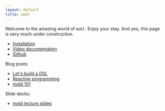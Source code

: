 ```yaml
---
layout: default
title: mobl
---
```


Welcome to the amazing world of `mobl`. Enjoy your stay. And yes, this
page is very much under construction.

* [Installation](install.html)
* [Video documentation](video.html)
* [Github](http://github.com/zefhemel/mobl)

Blog posts:

* [Let's build a DSL](http://zef.me/2693/lets-build-a-dsl)
* [Reactive programming](http://zef.me/3098/reactive-programming)
* [mobl 101](http://zef.me/3295/mobl-101)

Slide decks:

* [mobl lecture slides](http://www.slideshare.net/zefhemel/mobl)
